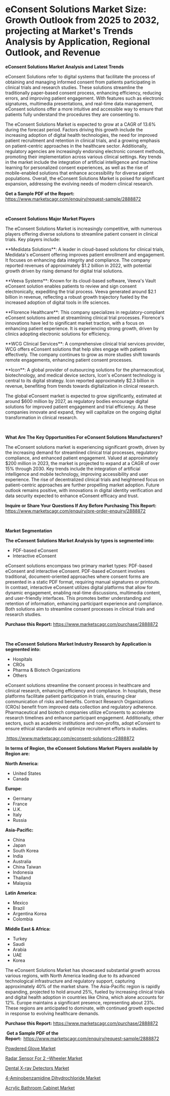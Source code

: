 <p><h1>eConsent Solutions Market Size: Growth Outlook from 2025 to 2032, projecting at Market's Trends Analysis by Application, Regional Outlook, and Revenue</h1></p><p><strong>eConsent Solutions Market Analysis and Latest Trends</strong></p>
<p><p>eConsent Solutions refer to digital systems that facilitate the process of obtaining and managing informed consent from patients participating in clinical trials and research studies. These solutions streamline the traditionally paper-based consent process, enhancing efficiency, reducing errors, and improving patient engagement. With features such as electronic signatures, multimedia presentations, and real-time data management, eConsent solutions offer a more intuitive and accessible way to ensure that patients fully understand the procedures they are consenting to.</p><p>The eConsent Solutions Market is expected to grow at a CAGR of 13.6% during the forecast period. Factors driving this growth include the increasing adoption of digital health technologies, the need for improved patient recruitment and retention in clinical trials, and a growing emphasis on patient-centric approaches in the healthcare sector. Additionally, regulatory agencies are increasingly endorsing electronic consent methods, promoting their implementation across various clinical settings. Key trends in the market include the integration of artificial intelligence and machine learning for personalized consent experiences, as well as the rise of mobile-enabled solutions that enhance accessibility for diverse patient populations. Overall, the eConsent Solutions Market is poised for significant expansion, addressing the evolving needs of modern clinical research.</p></p>
<p><strong>Get a Sample PDF of the Report:&nbsp;</strong> <a href="https://www.marketscagr.com/enquiry/request-sample/2888872?utm_campaign=2010&utm_medium=2&utm_source=Github&utm_content=ia&utm_term=14032025&utm_id=econsent-solutions">https://www.marketscagr.com/enquiry/request-sample/2888872</a></p>
<p>&nbsp;</p>
<p><strong>eConsent Solutions Major Market Players</strong></p>
<p><p>The eConsent Solutions Market is increasingly competitive, with numerous players offering diverse solutions to streamline patient consent in clinical trials. Key players include:</p><p>**Medidata Solutions**: A leader in cloud-based solutions for clinical trials, Medidata's eConsent offering improves patient enrollment and engagement. It focuses on enhancing data integrity and compliance. The company reported revenues of approximately $1.2 billion in 2022, with potential growth driven by rising demand for digital trial solutions.</p><p>**Veeva Systems**: Known for its cloud-based software, Veeva's Vault eConsent solution enables patients to review and sign consent electronically, expediting the trial process. Veeva generated around $2.1 billion in revenue, reflecting a robust growth trajectory fueled by the increased adoption of digital tools in life sciences.</p><p>**Florence Healthcare**: This company specializes in regulatory-compliant eConsent solutions aimed at streamlining clinical trial processes. Florence's innovations have led to significant market traction, with a focus on enhancing patient experience. It is experiencing strong growth, driven by clinics adopting electronic solutions for efficiency.</p><p>**WCG Clinical Services**: A comprehensive clinical trial services provider, WCG offers eConsent solutions that help sites engage with patients effectively. The company continues to grow as more studies shift towards remote engagements, enhancing patient consent processes.</p><p>**Icon**: A global provider of outsourcing solutions for the pharmaceutical, biotechnology, and medical device sectors, Icon's eConsent technology is central to its digital strategy. Icon reported approximately $2.3 billion in revenue, benefiting from trends towards digitalization in clinical research.</p><p>The global eConsent market is expected to grow significantly, estimated at around $600 million by 2027, as regulatory bodies encourage digital solutions for improved patient engagement and trial efficiency. As these companies innovate and expand, they will capitalize on the ongoing digital transformation in clinical research.</p></p>
<p>&nbsp;</p>
<p><strong>What Are The Key Opportunities For eConsent Solutions Manufacturers?</strong></p>
<p><p>The eConsent solutions market is experiencing significant growth, driven by the increasing demand for streamlined clinical trial processes, regulatory compliance, and enhanced patient engagement. Valued at approximately $200 million in 2023, the market is projected to expand at a CAGR of over 15% through 2030. Key trends include the integration of artificial intelligence and mobile technology, improving accessibility and user experience. The rise of decentralized clinical trials and heightened focus on patient-centric approaches are further propelling market adoption. Future outlook remains positive, with innovations in digital identity verification and data security expected to enhance eConsent efficacy and trust.</p></p>
<p><strong>Inquire or Share Your Questions If Any Before Purchasing This Report:</strong> <a href="https://www.marketscagr.com/enquiry/pre-order-enquiry/2888872?utm_campaign=2010&utm_medium=2&utm_source=Github&utm_content=ia&utm_term=14032025&utm_id=econsent-solutions">https://www.marketscagr.com/enquiry/pre-order-enquiry/2888872</a></p>
<p>&nbsp;</p>
<p><strong>Market Segmentation</strong></p>
<p><strong>The eConsent Solutions Market Analysis by types is segmented into:</strong></p>
<p><ul><li>PDF-based eConsent</li><li>lnteractive eConsent</li></ul></p>
<p><p>eConsent solutions encompass two primary market types: PDF-based eConsent and interactive eConsent. PDF-based eConsent involves traditional, document-oriented approaches where consent forms are presented in a static PDF format, requiring manual signatures or printouts. In contrast, interactive eConsent utilizes digital platforms that allow for dynamic engagement, enabling real-time discussions, multimedia content, and user-friendly interfaces. This promotes better understanding and retention of information, enhancing participant experience and compliance. Both solutions aim to streamline consent processes in clinical trials and research studies.</p></p>
<p><strong>Purchase this Report:&nbsp;</strong><a href="https://www.marketscagr.com/purchase/2888872?utm_campaign=2010&utm_medium=2&utm_source=Github&utm_content=ia&utm_term=14032025&utm_id=econsent-solutions">https://www.marketscagr.com/purchase/2888872</a></p>
<p>&nbsp;</p>
<p><strong>The eConsent Solutions Market Industry Research by Application is segmented into:</strong></p>
<p><ul><li>Hospitals</li><li>CROs</li><li>Pharma & Biotech Organizations</li><li>Others</li></ul></p>
<p><p>eConsent solutions streamline the consent process in healthcare and clinical research, enhancing efficiency and compliance. In hospitals, these platforms facilitate patient participation in trials, ensuring clear communication of risks and benefits. Contract Research Organizations (CROs) benefit from improved data collection and regulatory adherence. Pharmaceutical and biotech companies utilize eConsents to accelerate research timelines and enhance participant engagement. Additionally, other sectors, such as academic institutions and non-profits, adopt eConsent to ensure ethical standards and optimize recruitment efforts in studies.</p></p>
<p><a href="https://www.marketscagr.com/econsent-solutions-r2888872?utm_campaign=2010&utm_medium=2&utm_source=Github&utm_content=ia&utm_term=14032025&utm_id=econsent-solutions">&nbsp;https://www.marketscagr.com/econsent-solutions-r2888872</a></p>
<p><strong>In terms of Region, the eConsent Solutions Market Players available by Region are:</strong></p>
<p>
    <p> <strong> North America: </strong>
        <ul>
            <li>United States</li>
            <li>Canada</li>
        </ul>
        </p> 
    <p> <strong> Europe: </strong>
        <ul>
            <li>Germany</li>
            <li>France</li>
            <li>U.K.</li>
            <li>Italy</li>
            <li>Russia</li>
        </ul>
        </p> 
    <p> <strong> Asia-Pacific: </strong>
        <ul>
            <li>China</li>
            <li>Japan</li>
            <li>South Korea</li>
            <li>India</li>
            <li>Australia</li>
            <li>China Taiwan</li>
            <li>Indonesia</li>
            <li>Thailand</li>
            <li>Malaysia</li>
        </ul>
        </p> 
    <p> <strong> Latin America: </strong>
        <ul>
            <li>Mexico</li>
            <li>Brazil</li>
            <li>Argentina Korea</li>
            <li>Colombia</li>
        </ul>
        </p> 
    <p> <strong> Middle East & Africa: </strong>
        <ul>
            <li>Turkey</li>
            <li>Saudi</li>
            <li>Arabia</li>
            <li>UAE</li>
            <li>Korea</li>
        </ul>
    </p>
    </p>
<p><p>The eConsent Solutions Market has showcased substantial growth across various regions, with North America leading due to its advanced technological infrastructure and regulatory support, capturing approximately 40% of the market share. The Asia-Pacific region is rapidly expanding, projected to hold around 25%, fueled by increasing clinical trials and digital health adoption in countries like China, which alone accounts for 12%. Europe maintains a significant presence, representing about 23%. These regions are anticipated to dominate, with continued growth expected in response to evolving healthcare demands.</p></p>
<p><strong>Purchase this Report: </strong><a href="https://www.marketscagr.com/purchase/2888872?utm_campaign=2010&utm_medium=2&utm_source=Github&utm_content=ia&utm_term=14032025&utm_id=econsent-solutions">https://www.marketscagr.com/purchase/2888872</a></p>
<p>&nbsp;<strong>Get a Sample PDF of the Report:&nbsp;&nbsp;</strong><a href="https://www.marketscagr.com/enquiry/request-sample/2888872?utm_campaign=2010&utm_medium=2&utm_source=Github&utm_content=ia&utm_term=14032025&utm_id=econsent-solutions">https://www.marketscagr.com/enquiry/request-sample/2888872</a></p>
<p><strong></strong></p>
<p><p><a href="https://github.com/BryceTownsendr/Market-Research-Report-List-7/blob/main/powdered-glove-market.md?utm_campaign=2010&utm_medium=2&utm_source=Github&utm_content=ia&utm_term=14032025&utm_id=econsent-solutions">Powdered Glove Market</a></p><p><a href="https://github.com/ildyduedu/Market-Research-Report-List-1/blob/main/radar-sensor-for-2-wheeler-market.md?utm_campaign=2010&utm_medium=2&utm_source=Github&utm_content=ia&utm_term=14032025&utm_id=econsent-solutions">Radar Sensor For 2 –Wheeler Market</a></p><p><a href="https://github.com/diosohusch6x/Market-Research-Report-List-1/blob/main/dental-x-ray-detectors-market.md?utm_campaign=2010&utm_medium=2&utm_source=Github&utm_content=ia&utm_term=14032025&utm_id=econsent-solutions">Dental X-ray Detectors Market</a></p><p><a href="https://github.com/oduorsarath9/Market-Research-Report-List-1/blob/main/4-aminobenzamidine-dihydrochloride-market.md?utm_campaign=2010&utm_medium=2&utm_source=Github&utm_content=ia&utm_term=14032025&utm_id=econsent-solutions">4-Aminobenzamidine Dihydrochloride Market</a></p><p><a href="https://github.com/mahnoor2003/Market-Research-Report-List-7/blob/main/acrylic-bathroom-cabinet-market.md?utm_campaign=2010&utm_medium=2&utm_source=Github&utm_content=ia&utm_term=14032025&utm_id=econsent-solutions">Acrylic Bathroom Cabinet Market</a></p></p>